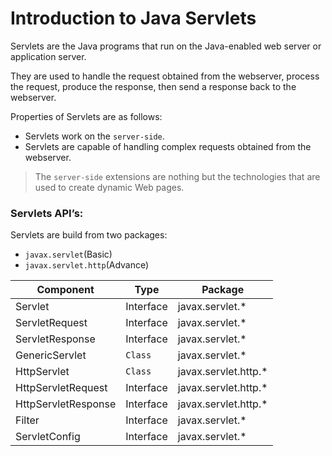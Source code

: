 # Introduction to Java Servlets

Servlets are the Java programs that run on the Java-enabled web server or application server.

They are used to handle the request obtained from the webserver, process the request, produce the response, then send a response back to the webserver.

Properties of Servlets are as follows:
- Servlets work on the `server-side`.
- Servlets are capable of handling complex requests obtained from the webserver.

> The `server-side` extensions are nothing but the technologies that are used to create dynamic Web pages.

### Servlets API’s:

Servlets are build from two packages:
- `javax.servlet`(Basic)
- `javax.servlet.http`(Advance)

| Component | Type | Package |
|-----------|------|---------|
|Servlet | Interface | javax.servlet.*|
|ServletRequest|  Interface | javax.servlet.*|
|ServletResponse | Interface | javax.servlet.*|
|GenericServlet|  `Class` | javax.servlet.*|
|HttpServlet|  `Class`|  javax.servlet.http.*|
|HttpServletRequest|  Interface | javax.servlet.http.*|
|HttpServletResponse|  Interface | javax.servlet.http.*|
|Filter | Interface | javax.servlet.*|
|ServletConfig|  Interface | javax.servlet.*|